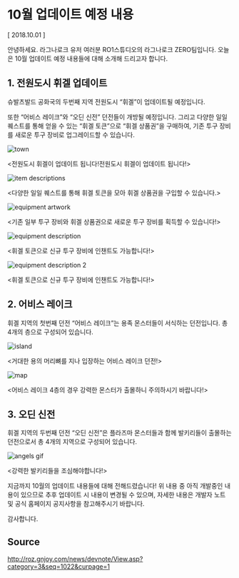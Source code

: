 # 10월 업데이트 예정 내용

[ 2018.10.01 ]

안녕하세요. 라그나로크 유저 여러분 RO1스튜디오의 라그나로크 ZERO팀입니다. 오늘은 10월 업데이트 예정 내용들에 대해 소개해 드리고자 합니다.

## 1. 전원도시 휘겔 업데이트
 
슈발츠발드 공화국의 두번째 지역 전원도시 “휘겔”이 업데이트될 예정입니다.

또한 “어비스 레이크”와 “오딘 신전” 던전들이 개방될 예정입니다. 그리고 다양한 일일퀘스트를 통해 얻을 수 있는 “휘겔 토큰”으로 “휘겔 상품권”을 구매하여, 기존 투구 장비를 새로운 투구 장비로 업그레이드할 수 있습니다.
 
![town](http://imgc.gnjoy.com/ufile/common/2018/10/01/054537_wxfloeVU.png)

<전원도시 휘겔이 업데이트 됩니다!전원도시 휘겔이 업데이트 됩니다!>
 
![item descriptions](http://imgc.gnjoy.com/ufile/common/2018/10/01/054601_VGLbFfXl.png)

<다양한 일일 퀘스트를 통해 휘겔 토큰을 모아 휘겔 상품권을 구입할 수 있습니다.>
 
![equipment artwork](http://imgc.gnjoy.com/ufile/common/2018/10/01/054611_P9q2P1zz.png)

<기존 일부 투구 장비와 휘겔 상품권으로 새로운 투구 장비를 획득할 수 있습니다!>
 
![equipment description](http://imgc.gnjoy.com/ufile/common/2018/10/01/054625_9oFdYeV4.png)

<휘겔 토큰으로 신규 투구 장비에 인챈트도 가능합니다!>
 
![equipment description 2](http://imgc.gnjoy.com/ufile/common/2018/10/01/054625_9oFdYeV4.png)

<휘겔 토큰으로 신규 투구 장비에 인챈트도 가능합니다!>
 
## 2. 어비스 레이크
 
휘겔 지역의 첫번째 던전 “어비스 레이크”는 용족 몬스터들이 서식하는 던전입니다. 총 4개의 층으로 구성되어 있습니다.
 
![island](http://imgc.gnjoy.com/ufile/common/2018/10/01/054724_hEMikJi5.png)

<거대한 용의 머리뼈를 지나 입장하는 어비스 레이크 던전!>
 
![map](http://imgc.gnjoy.com/ufile/common/2018/10/01/054734_kyljCvkC.png)

<어비스 레이크 4층의 경우 강력한 몬스터가 출몰하니 주의하시기 바랍니다!>

## 3. 오딘 신전
 
휘겔 지역의 두번째 던전 “오딘 신전”은 플라즈마 몬스터들과 함께 발키리들이 출몰하는 던전으로서 총 4개의 지역으로 구성되어 있습니다.
 
![angels gif](http://imgc.gnjoy.com/ufile/common/2018/10/01/054749_HrUPvGi3.gif)

<강력한 발키리들을 조심해야합니다!>

지금까지 10월의 업데이트 내용들에 대해 전해드렸습니다! 위 내용 중 아직 개발중인 내용이 있으므로 추후 업데이트 시 내용이 변경될 수 있으며, 자세한 내용은 개발자 노트 및 공식 홈페이지 공지사항을 참고해주시기 바랍니다.
 
감사합니다.

## Source

http://roz.gnjoy.com/news/devnote/View.asp?category=3&seq=1022&curpage=1